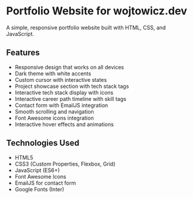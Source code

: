 # Portfolio Website for wojtowicz.dev

A simple, responsive portfolio website built with HTML, CSS, and JavaScript.

## Features

- Responsive design that works on all devices
- Dark theme with white accents
- Custom cursor with interactive states
- Project showcase section with tech stack tags
- Interactive tech stack display with icons
- Interactive career path timeline with skill tags
- Contact form with EmailJS integration
- Smooth scrolling and navigation
- Font Awesome icons integration
- Interactive hover effects and animations

## Technologies Used

- HTML5
- CSS3 (Custom Properties, Flexbox, Grid)
- JavaScript (ES6+)
- Font Awesome Icons
- EmailJS for contact form
- Google Fonts (Inter)
